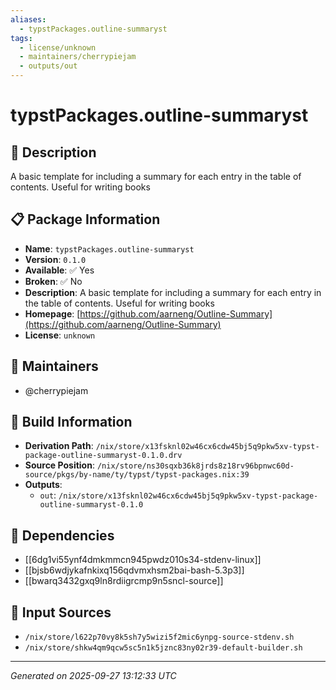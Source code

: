 ```yaml
---
aliases:
  - typstPackages.outline-summaryst
tags:
  - license/unknown
  - maintainers/cherrypiejam
  - outputs/out
---
```


# typstPackages.outline-summaryst

## 📝 Description

A basic template for including a summary for each entry in the table of contents. Useful for writing books

## 📋 Package Information

- **Name**: `typstPackages.outline-summaryst`
- **Version**: `0.1.0`
- **Available**: ✅ Yes
- **Broken**: ✅ No
- **Description**: A basic template for including a summary for each entry in the table of contents. Useful for writing books
- **Homepage**: [https://github.com/aarneng/Outline-Summary](https://github.com/aarneng/Outline-Summary)
- **License**: `unknown`
## 👥 Maintainers

- @cherrypiejam


## 🔧 Build Information

- **Derivation Path**: `/nix/store/x13fsknl02w46cx6cdw45bj5q9pkw5xv-typst-package-outline-summaryst-0.1.0.drv`
- **Source Position**: `/nix/store/ns30sqxb36k8jrds8z18rv96bpnwc60d-source/pkgs/by-name/ty/typst/typst-packages.nix:39`
- **Outputs**:
  - `out`:  `/nix/store/x13fsknl02w46cx6cdw45bj5q9pkw5xv-typst-package-outline-summaryst-0.1.0`

## 🔗 Dependencies

- [[6dg1vi55ynf4dmkmmcn945pwdz010s34-stdenv-linux]]
- [[bjsb6wdjykafnkixq156qdvmxhsm2bai-bash-5.3p3]]
- [[bwarq3432gxq9ln8rdiigrcmp9n5sncl-source]]

## 📁 Input Sources

- `/nix/store/l622p70vy8k5sh7y5wizi5f2mic6ynpg-source-stdenv.sh`
- `/nix/store/shkw4qm9qcw5sc5n1k5jznc83ny02r39-default-builder.sh`

---
*Generated on 2025-09-27 13:12:33 UTC*
